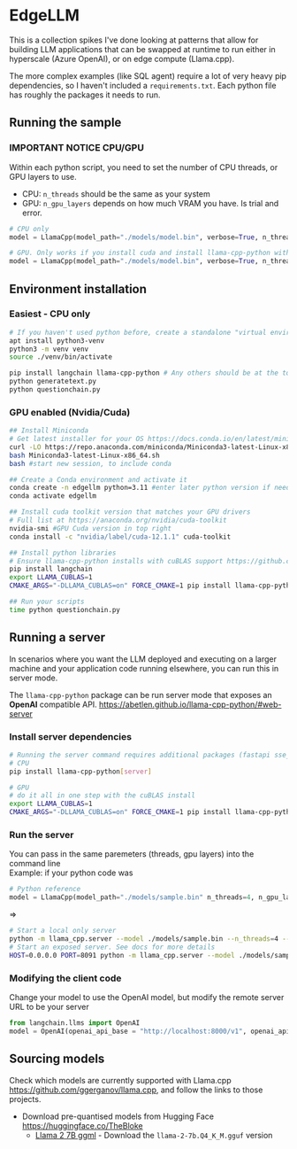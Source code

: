 # EdgeLLM
This is a collection spikes I've done looking at patterns that allow for building LLM applications that can be swapped at runtime to run either in hyperscale (Azure OpenAI), or on edge compute (Llama.cpp). 

The more complex examples (like SQL agent) require a lot of very heavy pip dependencies, so I haven't included a `requirements.txt`. Each python file has roughly the packages it needs to run.

## Running the sample

### IMPORTANT NOTICE CPU/GPU
Within each python script, you need to set the number of CPU threads, or GPU layers to use.
 
 - CPU: `n_threads` should be the same as your system
 - GPU: `n_gpu_layers` depends on how much VRAM you have. Is trial and error.

``` python
# CPU only
model = LlamaCpp(model_path="./models/model.bin", verbose=True, n_threads=8)

# GPU. Only works if you install cuda and install llama-cpp-python with GPU support
model = LlamaCpp(model_path="./models/model.bin", verbose=True, n_threads=8, n_gpu_layers=20)
```

## Environment installation
### Easiest - CPU only

``` bash
# If you haven't used python before, create a standalone "virtual environment" to keep the dependencies self contained
apt install python3-venv
python3 -m venv venv
source ./venv/bin/activate

pip install langchain llama-cpp-python # Any others should be at the top of each py file
python generatetext.py
python questionchain.py
```

### GPU enabled (Nvidia/Cuda)
``` bash
## Install Miniconda
# Get latest installer for your OS https://docs.conda.io/en/latest/miniconda.html
curl -LO https://repo.anaconda.com/miniconda/Miniconda3-latest-Linux-x86_64.sh
bash Miniconda3-latest-Linux-x86_64.sh
bash #start new session, to include conda

## Create a Conda environment and activate it
conda create -n edgellm python=3.11 #enter later python version if needed
conda activate edgellm

## Install cuda toolkit version that matches your GPU drivers
# Full list at https://anaconda.org/nvidia/cuda-toolkit
nvidia-smi #GPU Cuda version in top right
conda install -c "nvidia/label/cuda-12.1.1" cuda-toolkit

## Install python libraries
# Ensure llama-cpp-python installs with cuBLAS support https://github.com/abetlen/llama-cpp-python#installation-with-openblas--cublas--clblast
pip install langchain 
export LLAMA_CUBLAS=1
CMAKE_ARGS="-DLLAMA_CUBLAS=on" FORCE_CMAKE=1 pip install llama-cpp-python --no-cache-dir

## Run your scripts
time python questionchain.py
```

## Running a server
In scenarios where you want the LLM deployed and executing on a larger machine and your application code running elsewhere, you can run this in server mode.

The `llama-cpp-python` package can be run server mode that exposes an **OpenAI** compatible API.
<https://abetlen.github.io/llama-cpp-python/#web-server>

### Install server dependencies

``` bash
# Running the server command requires additional packages (fastapi sse_starlette uvicorn). You can install the additional packages via
# CPU
pip install llama-cpp-python[server]

# GPU
# do it all in one step with the cuBLAS install
export LLAMA_CUBLAS=1
CMAKE_ARGS="-DLLAMA_CUBLAS=on" FORCE_CMAKE=1 pip install llama-cpp-python[server]
```

### Run the server
You can pass in the same paremeters (threads, gpu layers) into the command line  
Example: if your python code was
``` python
# Python reference
model = LlamaCpp(model_path="./models/sample.bin" n_threads=4, n_gpu_layers=20)
```
=>
``` bash
# Start a local only server
python -m llama_cpp.server --model ./models/sample.bin --n_threads=4 --n_gpu_layers 20
# Start an exposed server. See docs for more details
HOST=0.0.0.0 PORT=8091 python -m llama_cpp.server --model ./models/sample.bin --n_threads=4 --n_gpu_layers 20
```

### Modifying the client code
Change your model to use the OpenAI model, but modify the remote server URL to be your server

``` python
from langchain.llms import OpenAI
model = OpenAI(openai_api_base = "http://localhost:8000/v1", openai_api_key="sk-xxxxxxxxxxxxxxxxxxxxxxxxxxxxxxxxxxxxxxxx")
```


## Sourcing models
 Check which models are currently supported with Llama.cpp <https://github.com/ggerganov/llama.cpp>, and follow the links to those projects.  
 
 - Download pre-quantised models from Hugging Face <https://huggingface.co/TheBloke>
   - [Llama 2 7B ggml](https://huggingface.co/TheBloke/Llama-2-7B-GGUF) - Download the `llama-2-7b.Q4_K_M.gguf` version